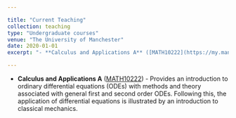 ```yaml
---

title: "Current Teaching"
collection: teaching
type: "Undergraduate courses"
venue: "The University of Manchester"
date: 2020-01-01
excerpt: "- **Calculus and Applications A** ([MATH10222](https://my.manchester.ac.uk/uPortal/p/course-unit-info.ctf1/max/render.uP?pP_location=%2FCourseUnitPublishing%2FCourseUnitDataFiles%2FMATH%2F009208MATH102222019-09-091V14.xml&pP_action=viewCUDetails)) - Provides an introduction to ordinary differential equations (ODEs) with methods and theory associated with general first and second order ODEs. Following this, the application of differential equations is illustrated by an introduction to classical mechanics."

---
```


- **Calculus and Applications A** ([MATH10222](https://my.manchester.ac.uk/uPortal/p/course-unit-info.ctf1/max/render.uP?pP_location=%2FCourseUnitPublishing%2FCourseUnitDataFiles%2FMATH%2F009208MATH102222019-09-091V14.xml&pP_action=viewCUDetails)) - Provides an introduction to ordinary differential equations (ODEs) with methods and theory associated with general first and second order ODEs. Following this, the application of differential equations is illustrated by an introduction to classical mechanics.
